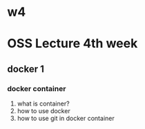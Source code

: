 # w4

# OSS Lecture 4th week
## docker 1
### docker container
1. what is container?
2. how to use docker
3. how to use git in docker container

